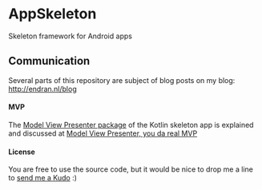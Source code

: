 # AppSkeleton
Skeleton framework for Android apps

## Communication
Several parts of this repository are subject of blog posts on my blog: http://endran.nl/blog

#### MVP
The [Model View Presenter package](https://github.com/Endran/AppSkeleton/tree/master/KotlinSkeleton/app/src/main/java/nl/endran/skeleton/kotlin/mvp) of the Kotlin skeleton app is explained and discussed at [Model View Presenter, you da real MVP](http://endran.nl/blog/model-view-presenter-you-da-real-mvp)

#### License
You are free to use the source code, but it would be nice to drop me a line to [send me a Kudo](http://www.endran.nl/#contact) :)
